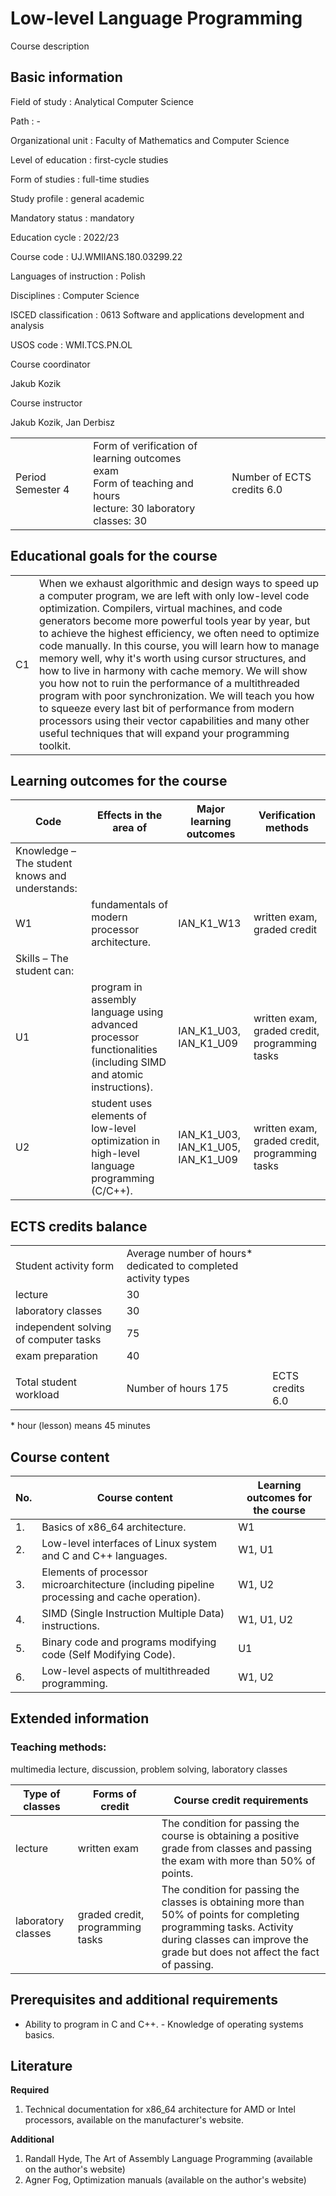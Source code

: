 # Low-level Language Programming

Course description

## Basic information

Field of study
:   Analytical Computer Science

Path
:   -

Organizational unit
:   Faculty of Mathematics and Computer Science

Level of education
:   first-cycle studies

Form of studies
:   full-time studies

Study profile
:   general academic

Mandatory status
:   mandatory

Education cycle
:   2022/23

Course code
:   UJ.WMIIANS.180.03299.22

Languages of instruction
:   Polish

Disciplines
:   Computer Science

ISCED classification
:   0613 Software and applications development and analysis

USOS code
:   WMI.TCS.PN.OL

Course coordinator

Jakub Kozik

Course instructor

Jakub Kozik, Jan Derbisz

|  |  |  |
| --- | --- | --- |
| Period  Semester 4 | Form of verification of learning outcomes <br/> exam <br/>Form of teaching and hours  <br/> lecture: 30   laboratory classes: 30 | Number of ECTS credits  6.0 |

## Educational goals for the course

|  |  |
| --- | --- |
| C1 | When we exhaust algorithmic and design ways to speed up a computer program, we are left with only low-level code optimization. Compilers, virtual machines, and code generators become more powerful tools year by year, but to achieve the highest efficiency, we often need to optimize code manually. In this course, you will learn how to manage memory well, why it's worth using cursor structures, and how to live in harmony with cache memory. We will show you how not to ruin the performance of a multithreaded program with poor synchronization. We will teach you how to squeeze every last bit of performance from modern processors using their vector capabilities and many other useful techniques that will expand your programming toolkit. |

## Learning outcomes for the course

| Code | Effects in the area of | Major learning outcomes | Verification methods |
| --- | --- | --- | --- |
| Knowledge – The student knows and understands: | | | |
| W1 | fundamentals of modern processor architecture. | IAN\_K1\_W13 | written exam, graded credit |
| Skills – The student can: | | | |
| U1 | program in assembly language using advanced processor functionalities (including SIMD and atomic instructions). | IAN\_K1\_U03,   IAN\_K1\_U09 | written exam, graded credit, programming tasks |
| U2 | student uses elements of low-level optimization in high-level language programming (C/C++). | IAN\_K1\_U03,   IAN\_K1\_U05,   IAN\_K1\_U09 | written exam, graded credit, programming tasks |

## ECTS credits balance

|  |  |  |
| --- | --- | --- |
| Student activity form | Average number of hours* dedicated to completed activity types | |
| lecture | 30 | |
| laboratory classes | 30 | |
| independent solving of computer tasks | 75 | |
| exam preparation | 40 | |
|  | | |
| Total student workload | Number of hours  175 | ECTS credits  6.0 |

\* hour (lesson) means 45 minutes

## Course content

| No. | Course content | Learning outcomes for the course |
| --- | --- | --- |
| 1. | Basics of x86\_64 architecture. | W1 |
| 2. | Low-level interfaces of Linux system and C and C++ languages. | W1,   U1 |
| 3. | Elements of processor microarchitecture (including pipeline processing and cache operation). | W1,   U2 |
| 4. | SIMD (Single Instruction Multiple Data) instructions. | W1,   U1,   U2 |
| 5. | Binary code and programs modifying code (Self Modifying Code). | U1 |
| 6. | Low-level aspects of multithreaded programming. | W1,   U2 |

## Extended information

### Teaching methods:

multimedia lecture, discussion, problem solving, laboratory classes

| Type of classes | Forms of credit | Course credit requirements |
| --- | --- | --- |
| lecture | written exam | The condition for passing the course is obtaining a positive grade from classes and passing the exam with more than 50% of points. |
| laboratory classes | graded credit, programming tasks | The condition for passing the classes is obtaining more than 50% of points for completing programming tasks. Activity during classes can improve the grade but does not affect the fact of passing. |

## Prerequisites and additional requirements

- Ability to program in C and C++. - Knowledge of operating systems basics.

## Literature

**Required**

1. Technical documentation for x86\_64 architecture for AMD or Intel processors, available on the manufacturer's website.

**Additional**

1. Randall Hyde, The Art of Assembly Language Programming (available on the author's website)
2. Agner Fog, Optimization manuals (available on the author's website)